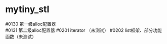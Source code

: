 # mytiny_stl

#0130   第一级alloc配置器   
#0131   第二级alloc配置器
#0201   iterator （未测试）
#0202   list框架、部分功能函数（未测试）